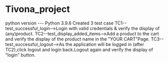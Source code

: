 # Tivona_project
python version --- Python 3.9.6
Created 3 test case 
TC1--test_successful_login-->Login with valid credentials & verify the display of (any)product.
TC2--test_display_added_items-->Add a product to the cart and verify the display of the product name in the "YOUR CART"Page.
TC3--test_successful_logout-->As the application will be logged in (after TC2),click logout and login back.Logout again and verify the display of "login" button.


                                                
